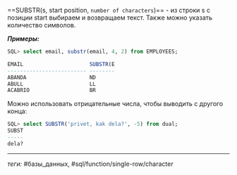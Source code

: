 ==SUBSTR(s, start position, `number of characters`)== - из строки s с позиции start выбираем и возвращаем текст. Также можно указать количество символов. 

***Примеры:***
```sql
SQL> select email, substr(email, 4, 2) from EMPLOYEES;

EMAIL                     SUBSTR(E
------------------------- --------
ABANDA                    ND
ABULL                     LL
ACABRIO                   BR
```

Можно использовать отрицательные числа, чтобы выводить с другого конца:
```sql
SQL> select SUBSTR('privet, kak dela?', -5) from dual;   
SUBST
-----
dela?
```

---
*теги:* #базы_данных, #sql/function/single-row/character 